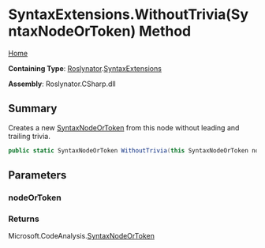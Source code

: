 # SyntaxExtensions\.WithoutTrivia\(SyntaxNodeOrToken\) Method

[Home](../../../README.md)

**Containing Type**: [Roslynator](../../README.md)\.[SyntaxExtensions](../README.md)

**Assembly**: Roslynator\.CSharp\.dll

## Summary

Creates a new [SyntaxNodeOrToken](https://docs.microsoft.com/en-us/dotnet/api/microsoft.codeanalysis.syntaxnodeortoken) from this node without leading and trailing trivia\.

```csharp
public static SyntaxNodeOrToken WithoutTrivia(this SyntaxNodeOrToken nodeOrToken)
```

## Parameters

### nodeOrToken





### Returns

Microsoft\.CodeAnalysis\.[SyntaxNodeOrToken](https://docs.microsoft.com/en-us/dotnet/api/microsoft.codeanalysis.syntaxnodeortoken)

